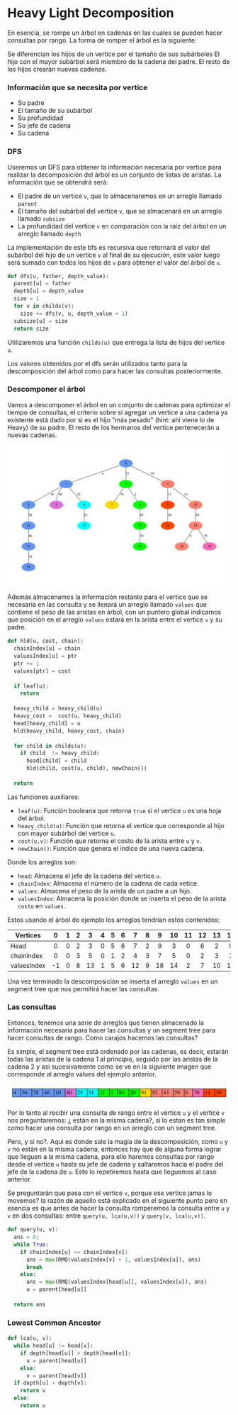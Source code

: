 # Heavy Light Decomposition

En esencia, se rompe un árbol en cadenas en las cuales se pueden hacer consultas por rango.
La forma de romper el árbol es la siguiente:

Se diferencian los hijos de un vertice por el tamaño de sus subárboles
El hijo con el mayor subárbol será miembro de la cadena del padre.
El resto de los hijos crearán nuevas cadenas.



### Información que se necesita por vertice
* Su padre
* El tamaño de su subárbol
* Su profundidad
* Su jefe de cadena
* Su cadena

### DFS
Useremos un DFS para obtener la información necesaria por vertice para realizar la decomposición del árbol es un conjunto de listas de aristas.
La información que se obtendrá será:
* El padre de un vertice `v`, que lo almacenaremos en un arreglo llamado `parent`
* El tamaño del subárbol del vertice `v`, que se almacenará en un arreglo llamado `subsize`
* La profundidad del vertice `v` en comparación con la raíz del árbol en un arreglo llamado `depth`

La implementación de este bfs es recursiva que retornará el valor del subárbol del hijo de un vertice `v` al final de su ejecución, este valor luego será sumado con todos los hijos de `v` para obtener el valor del árbol de `v`.

```python
def dfs(u, father, depth_value):
  parent[u] = father
  depth[u] = depth_value
  size = 1
  for v in childs(v):
    size += dfs(v, u, depth_value + 1)
  subsize[u] = size
  return size

```
Utilizaremos una función `childs(u)` que entrega la lista de hijos del vertice `u`.

Los valores obtenidos por el dfs serán utilizados tanto para la descomposición del árbol como para hacer las consultas posteriormente.

### Descomponer el árbol
Vamos a descomponer el árbol en un conjunto de cadenas para optimizar el tiempo de consultas, el criterio sobre si agregar un vertice a una cadena ya existente está dado por si es el hijo "más pesado" (hint: ahi viene lo de Heavy) de su padre. El resto de los hermanos del vertice pertenecerán a nuevas cadenas.

![](hdl_example.gv.svg)

Además almacenamos la información restante para el vertice que se necesaria en las consulta y se llenará un arreglo llamado `values` que contiene el peso de las aristas en árbol, con un puntero global indicamos que posición en el arreglo `values` estará en la arista entre el vertice `v` y su padre.
```python
def hld(u, cost, chain):
  chainIndex[u] = chain
  valuesIndex[u] = ptr
  ptr += 1
  values[ptr] = cost

  if leaf(u):
    return

  heavy_child = heavy_child(u)
  heavy_cost =  cost(u, heavy_child)
  head[heavy_child] = u
  hld(heavy_child, heavy_cost, chain)

  for child in childs(u):
    if child  != heavy_child:
      head[child] = child
      hld(child, cost(u, child), newChain())

  return
```
Las funciones auxiliares:
* `leaf(u)`: Función booleana que retorna `true` si el vertice `u` es una hoja del árbol.
* `heavy_child(u)`: Función que retorna el vertice que corresponde al hijo con mayor subárbol del vertice `u`.
* `cost(u,v)`: Función que retorna el costo de la arista entre `u` y `v`.
* `newChain()`: Función que genera el indice de una nueva cadena.


Donde los arreglos son:
* `head`: Almacena el jefe de la cadena del vertice `u`.
* `chainIndex`: Almacena el número de la cadena de cada vetice.
* `values`: Almacena el peso de la arista de un padre a un hijo.
* `valuesIndex`: Almacena la posición donde se inserta el peso de la arista `costo` en `values`.

Estos usando el árbol de ejemplo los arreglos tendrían estos contenidos:

| Vertices    | 0  | 1 | 2 | 3  | 4 | 5 | 6 | 7  | 8 | 9  | 10 | 11 | 12 | 13 | 14 | 15 | 16 | 17 | 18 | 19 | 20 |
| ------------|:--:|:-:|:-:|:--:|:-:|:-:|:-:|:--:|:-:|:--:|:--:|:--:|:--:|:--:|:--:|:--:|:--:|:--:|:--:|:--:|:--:|
| Head        | 0  | 0 | 2 | 3  | 0 | 5 | 6 | 7  | 2 | 9  | 3  | 0  | 6  | 2  | 9  | 3  | 0  | 2  | 3  | 19 | 0  |
| chainIndex  | 0  | 0 | 3 | 5  | 0 | 1 | 2 | 4  | 3 | 7  | 5  | 0  | 2  | 3  | 7  | 5  | 0  | 3  | 5  | 6  | 0  |
| valuesIndex | -1 | 0 | 8 | 13 | 1 | 5 | 6 | 12 | 9 | 18 | 14 | 2  | 7  | 10 | 19 | 15 | 3  | 11 | 16 | 17 | 4  |
Una vez terminado la descomposición se inserta el arreglo `values` en un segment tree que nos permitirá hacer las consultas.
### Las consultas
Entonces, tenemos una serie de arreglos que tienen almacenado la información necesaria para hacer las consultas y un segment tree para hacer consultas de rango. Como carajos hacemos las consultas?

Es simple, el segment tree está ordenado por las cadenas, es decir, estarán todas las aristas de la cadena 1 al principio, seguido por las aristas de la cadena 2 y asi sucesivamente como se ve en la siguiente imagen que corresponde al arreglo values del ejemplo anterior.

![](hdl_array.gv.svg)

Por lo tanto al recibir una consulta de rango entre el vertice `u` y el vertice `v` nos preguntaremos: ¿ están en la misma cadena?, si lo estan es tan simple como hacer una consulta por rango en un arreglo con un segment tree.

Pero, y si no?. Aqui es donde sale la magia de la descomposición, como `u` y `v` no están en la misma cadena, entonces hay que de alguna forma lograr que lleguen a la misma cadena, para ello haremos consultas por rango desde el vertice `u` hasta su jefe de cadena y saltaremos hacia el padre del jefe de la cadena de `u`. Esto lo repetiremos hasta que lleguemos al caso anterior.


Se preguntarán que pasa con el vertice `v`, porque ese vertice jamas lo movemos? la razón de aquello está explicado en el siguiente punto pero en esencia es que antes de hacer la consulta romperemos la consulta entre `u` y `v` en dos consultas: entre `query(u, lca(u,v))` y  `query(v, lca(u,v))`.

```python
def query(u, v):
  ans = 0;
  while True:
    if chainIndex[u] == chainIndex[v]:
      ans = max(RMQ(valuesIndex[v] + 1, valuesIndex[u]), ans)
      break
    else:
      ans = max(RMQ(valuesIndex[head[u]], valuesIndex[u]), ans)
      u = parent[head[u]]

  return ans
```
### Lowest Common Ancestor

```python
def lca(u, v):
  while head[u] != head[v]:
    if depth[head[u]] > depth[head[v]]:
      u = parent[head[u]]
    else:
      v = parent[head[v]]
  if depth[u] > depth[v]:
    return v
  else:
    return u
```
